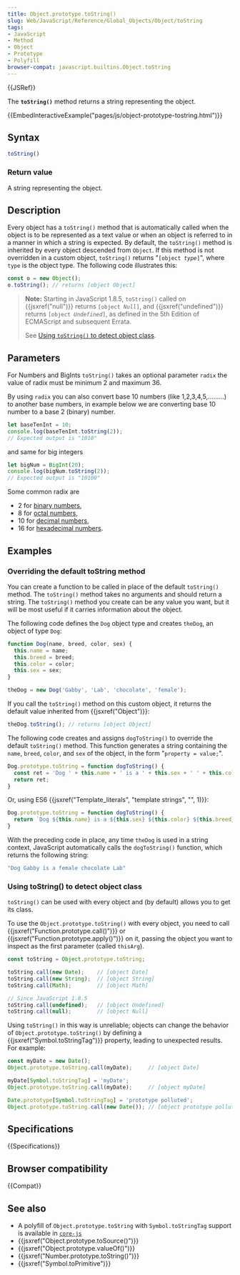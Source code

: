 ```yaml
---
title: Object.prototype.toString()
slug: Web/JavaScript/Reference/Global_Objects/Object/toString
tags:
- JavaScript
- Method
- Object
- Prototype
- Polyfill
browser-compat: javascript.builtins.Object.toString
---
```

{{JSRef}}

The **`toString()`** method returns a string representing the object.

{{EmbedInteractiveExample("pages/js/object-prototype-tostring.html")}}

## Syntax

```js
toString()
```

### Return value

A string representing the object.

## Description

Every object has a `toString()` method that is automatically called when the
object is to be represented as a text value or when an object is referred to in
a manner in which a string is expected. By default, the `toString()` method is
inherited by every object descended from `Object`. If this method is not
overridden in a custom object, `toString()` returns "<code>[object
<var>type</var>]</code>", where `type` is the object type. The following code
illustrates this:

```js
const o = new Object();
o.toString(); // returns [object Object]
```

> **Note:** Starting in JavaScript 1.8.5, `toString()` called on
> {{jsxref("null")}} returns <code>[object <em>Null</em>]</code>, and
> {{jsxref("undefined")}} returns <code>[object
> <em>Undefined</em>]</code>, as defined in the 5th Edition of ECMAScript and
> subsequent Errata.
>
> See
> [Using `toString()` to detect object class](#using_tostring_to_detect_object_class).

## Parameters

For Numbers and BigInts `toString()` takes an optional parameter `radix` the
value of radix must be minimum 2 and maximum 36.

By using `radix` you can also convert base 10 numbers (like 1,2,3,4,5,.........)
to another base numbers, in example below we are converting base 10 number to a
base 2 (binary) number.

```js
let baseTenInt = 10;
console.log(baseTenInt.toString(2));
// Expected output is "1010"
```

and same for big integers

```js
let bigNum = BigInt(20);
console.log(bigNum.toString(2));
// Expected output is "10100"
```

Some common radix are

- 2 for [binary numbers](https://en.wikipedia.org/wiki/Binary_number),
- 8 for [octal numbers](https://en.wikipedia.org/wiki/Octal),
- 10 for [decimal numbers](https://en.wikipedia.org/wiki/Decimal),
- 16 for [hexadecimal numbers](https://en.wikipedia.org/wiki/Hexadecimal).

## Examples

### Overriding the default toString method

You can create a function to be called in place of the default `toString()`
method. The `toString()` method takes no arguments and should return a string.
The `toString()` method you create can be any value you want, but it will be
most useful if it carries information about the object.

The following code defines the `Dog` object type and creates `theDog`, an object
of type `Dog`:

```js
function Dog(name, breed, color, sex) {
  this.name = name;
  this.breed = breed;
  this.color = color;
  this.sex = sex;
}

theDog = new Dog('Gabby', 'Lab', 'chocolate', 'female');
```

If you call the `toString()` method on this custom object, it returns the
default value inherited from {{jsxref("Object")}}:

```js
theDog.toString(); // returns [object Object]
```

The following code creates and assigns `dogToString()` to override the default
`toString()` method. This function generates a string containing the `name`,
`breed`, `color`, and `sex` of the object, in the form "`property = value;`".

```js
Dog.prototype.toString = function dogToString() {
  const ret = 'Dog ' + this.name + ' is a ' + this.sex + ' ' + this.color + ' ' + this.breed;
  return ret;
}
```

Or, using ES6
{{jsxref("Template_literals", "template strings", "", 1)}}:

```js
Dog.prototype.toString = function dogToString() {
  return `Dog ${this.name} is a ${this.sex} ${this.color} ${this.breed}`;
}
```

With the preceding code in place, any time `theDog` is used in a string context,
JavaScript automatically calls the `dogToString()` function, which returns the
following string:

```js
"Dog Gabby is a female chocolate Lab"
```

### Using toString() to detect object class

`toString()` can be used with every object and (by default) allows you to get
its class.

To use the `Object.prototype.toString()` with every object, you need to call
{{jsxref("Function.prototype.call()")}} or
{{jsxref("Function.prototype.apply()")}} on it, passing the object
you want to inspect as the first parameter (called `thisArg`).

```js
const toString = Object.prototype.toString;

toString.call(new Date);    // [object Date]
toString.call(new String);  // [object String]
toString.call(Math);        // [object Math]

// Since JavaScript 1.8.5
toString.call(undefined);   // [object Undefined]
toString.call(null);        // [object Null]
```

Using `toString()` in this way is unreliable; objects can change the behavior of
`Object.prototype.toString()` by defining a
{{jsxref("Symbol.toStringTag")}} property, leading to unexpected
results. For example:

```js
const myDate = new Date();
Object.prototype.toString.call(myDate);     // [object Date]

myDate[Symbol.toStringTag] = 'myDate';
Object.prototype.toString.call(myDate);     // [object myDate]

Date.prototype[Symbol.toStringTag] = 'prototype polluted';
Object.prototype.toString.call(new Date()); // [object prototype polluted]
```

## Specifications

{{Specifications}}

## Browser compatibility

{{Compat}}

## See also

- A polyfill of `Object.prototype.toString` with `Symbol.toStringTag` support is
  available in
  [`core-js`](https://github.com/zloirock/core-js#ecmascript-object)
- {{jsxref("Object.prototype.toSource()")}}
- {{jsxref("Object.prototype.valueOf()")}}
- {{jsxref("Number.prototype.toString()")}}
- {{jsxref("Symbol.toPrimitive")}}
